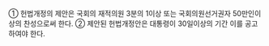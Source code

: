 ① 헌법개정의 제안은 국회의 재적의원 3분의 1이상 또는 국회의원선거권자 50만인이상의 찬성으로써 한다.
② 제안된 헌법개정안은 대통령이 30일이상의 기간 이를 공고하여야 한다.
